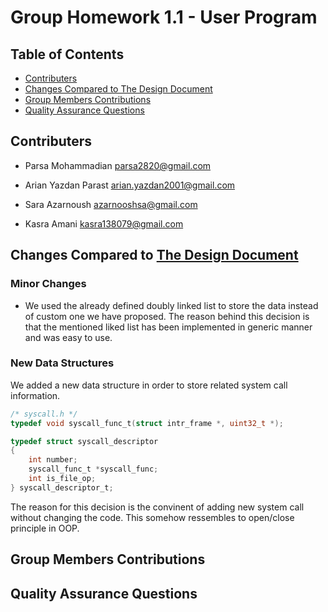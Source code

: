 # Group Homework 1.1 - User Program

## Table of Contents
- [Contributers](#contributers)
- [Changes Compared to The Design Document](#changes-compared-to-the-design-document)
- [Group Members Contributions](#group-members-contributions)
- [Quality Assurance Questions](#quality-assurance-questions)

## Contributers
- Parsa Mohammadian <parsa2820@gmail.com>

- Arian Yazdan Parast <arian.yazdan2001@gmail.com>

- Sara Azarnoush <azarnooshsa@gmail.com> 

- Kasra Amani <kasra138079@gmail.com>

## Changes Compared to [The Design Document](../design/project1.1-design.md)
### Minor Changes
- We used the already defined doubly linked list to store the data instead of custom one we have proposed. The reason behind this decision is that the mentioned liked list has been implemented in generic manner and was easy to use.
### New Data Structures
We added a new data structure in order to store related system call information.
```c
/* syscall.h */
typedef void syscall_func_t(struct intr_frame *, uint32_t *);

typedef struct syscall_descriptor
{
    int number;
    syscall_func_t *syscall_func;
    int is_file_op;
} syscall_descriptor_t;
```
The reason for this decision is the convinent of adding new system call without changing the code. This somehow ressembles to open/close principle in OOP.

## Group Members Contributions

## Quality Assurance Questions